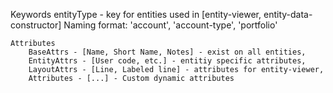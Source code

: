 Keywords
    entityType - key for entities used in [entity-viewer, entity-data-constructor]
    Naming format:
        'account',
        'account-type',
        'portfolio'
        
    Attributes
        BaseAttrs - [Name, Short Name, Notes] - exist on all entities,
        EntityAttrs - [User code, etc.] - entitiy specific attributes,
        LayoutAttrs - [Line, Labeled line] - attributes for entity-viewer,
        Attributes - [...] - Custom dynamic attributes